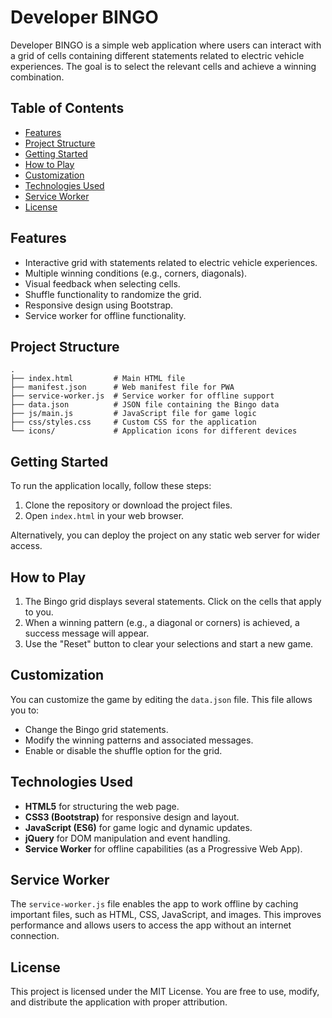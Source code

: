 
# Developer BINGO

Developer BINGO is a simple web application where users can interact with a grid of cells containing different statements related to electric vehicle experiences. The goal is to select the relevant cells and achieve a winning combination.

## Table of Contents

- [Features](#features)
- [Project Structure](#project-structure)
- [Getting Started](#getting-started)
- [How to Play](#how-to-play)
- [Customization](#customization)
- [Technologies Used](#technologies-used)
- [Service Worker](#service-worker)
- [License](#license)

## Features

- Interactive grid with statements related to electric vehicle experiences.
- Multiple winning conditions (e.g., corners, diagonals).
- Visual feedback when selecting cells.
- Shuffle functionality to randomize the grid.
- Responsive design using Bootstrap.
- Service worker for offline functionality.

## Project Structure

```
.
├── index.html         # Main HTML file
├── manifest.json      # Web manifest file for PWA
├── service-worker.js  # Service worker for offline support
├── data.json          # JSON file containing the Bingo data
├── js/main.js         # JavaScript file for game logic
├── css/styles.css     # Custom CSS for the application
└── icons/             # Application icons for different devices
```

## Getting Started

To run the application locally, follow these steps:

1. Clone the repository or download the project files.
2. Open `index.html` in your web browser.

Alternatively, you can deploy the project on any static web server for wider access.

## How to Play

1. The Bingo grid displays several statements. Click on the cells that apply to you.
2. When a winning pattern (e.g., a diagonal or corners) is achieved, a success message will appear.
3. Use the "Reset" button to clear your selections and start a new game.

## Customization

You can customize the game by editing the `data.json` file. This file allows you to:

- Change the Bingo grid statements.
- Modify the winning patterns and associated messages.
- Enable or disable the shuffle option for the grid.

## Technologies Used

- **HTML5** for structuring the web page.
- **CSS3 (Bootstrap)** for responsive design and layout.
- **JavaScript (ES6)** for game logic and dynamic updates.
- **jQuery** for DOM manipulation and event handling.
- **Service Worker** for offline capabilities (as a Progressive Web App).

## Service Worker

The `service-worker.js` file enables the app to work offline by caching important files, such as HTML, CSS, JavaScript, and images. This improves performance and allows users to access the app without an internet connection.

## License

This project is licensed under the MIT License. You are free to use, modify, and distribute the application with proper attribution.

